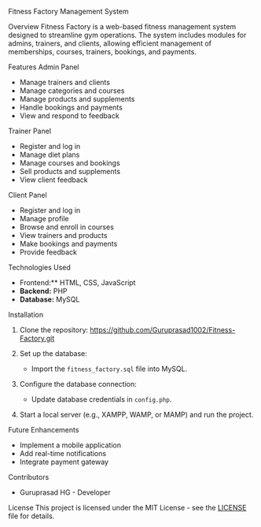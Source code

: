 Fitness Factory Management System

Overview
Fitness Factory is a web-based fitness management system designed to streamline gym operations.
The system includes modules for admins, trainers, and clients, allowing efficient management of memberships, courses, trainers, bookings, and payments.

Features
Admin Panel
- Manage trainers and clients
- Manage categories and courses
- Manage products and supplements
- Handle bookings and payments
- View and respond to feedback

Trainer Panel
- Register and log in
- Manage diet plans
- Manage courses and bookings
- Sell products and supplements
- View client feedback

Client Panel
- Register and log in
- Manage profile
- Browse and enroll in courses
- View trainers and products
- Make bookings and payments
- Provide feedback

Technologies Used
- Frontend:** HTML, CSS, JavaScript
- **Backend:** PHP
- **Database:** MySQL

Installation
1. Clone the repository:
https://github.com/Guruprasad1002/Fitness-Factory.git
  
2. Set up the database:
   - Import the `fitness_factory.sql` file into MySQL.
3. Configure the database connection:
   - Update database credentials in `config.php`.
4. Start a local server (e.g., XAMPP, WAMP, or MAMP) and run the project.

Future Enhancements
- Implement a mobile application
- Add real-time notifications
- Integrate payment gateway

Contributors
- Guruprasad HG - Developer

License
This project is licensed under the MIT License - see the [LICENSE](LICENSE) file for details.


